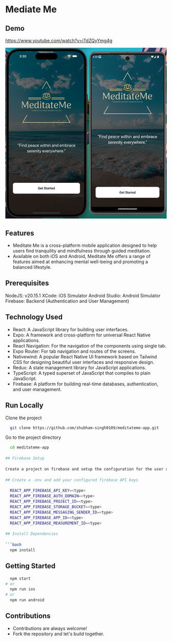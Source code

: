 # Mediate Me

## Demo
https://www.youtube.com/watch?v=iTdZQyYmg4g

![Demo Image](assets/pic09.png)

## Features
- Meditate Me is a cross-platform mobile application designed to help users find tranquility and mindfulness through guided meditation. 
- Available on both iOS and Android, Meditate Me offers a range of features aimed at enhancing mental well-being and promoting a balanced lifestyle.

## Prerequisites

NodeJS: v20.15.1
XCode: iOS Simulator
Android Studio: Android Simulator
Firebase: Backend (Authentication and User Management)

## Technology Used

- React: A JavaScript library for building user interfaces.
- Expo: A framework and cross-platform for universal React Native applications.
- React Navigation: For the navigation of the components using single tab.
- Expo Router: For tab navigation and routes of the screens.
- Nativewind: A popular React Native UI framework based on Tailwind CSS for designing beautiful user interfaces and responsive design.
- Redux: A state management library for JavaScript applications.
- TypeScript: A typed superset of JavaScript that compiles to plain JavaScript.
- Firebase: A platform for building real-time databases, authentication, and user management.

## Run Locally

Clone the project

```bash
  git clone https://github.com/shubham-singh0109/meditateme-app.git
```

Go to the project directory

```bash
  cd meditateme-app

## Firebase Setup

Create a project on firebase and setup the configuration for the user authentication using email feature.

## Create a .env and add your configured firebase API keys

  REACT_APP_FIREBASE_API_KEY=<type>
  REACT_APP_FIREBASE_AUTH_DOMAIN=<type>
  REACT_APP_FIREBASE_PROJECT_ID=<type>
  REACT_APP_FIREBASE_STORAGE_BUCKET=<type>
  REACT_APP_FIREBASE_MESSAGING_SENDER_ID=<type>
  REACT_APP_FIREBASE_APP_ID=<type>
  REACT_APP_FIREBASE_MEASUREMENT_ID=<type>

## Install Dependencies

```bash
  npm install
```

## Getting Started

```bash
  npm start
# or
  npm run ios
# or
  npm run android
```

## Contributions

- Contributions are always welcome!
- Fork the repository and let's build together.


